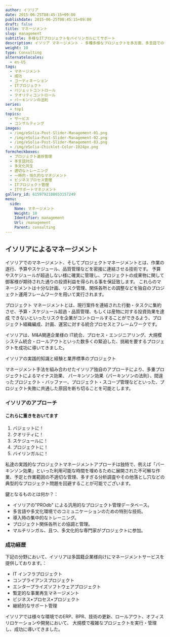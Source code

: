 ```yaml
---
author: イソリア
date: 2015-06-25T08:45:15+09:00
publishdate: 2015-06-25T08:45:15+09:00
draft: false
title: マネージメント
slug: management
subtitle: 多様なITプロジェクトをバイリンガルにてサポート
description: イソリア マネージメント - 多種多様なプロジェクトを多方面、多言語でのサポートを実現
weight: 10
type: Consulting
alternatelocales:
  - en-US
tags:
  - マネージメント
  - 成功
  - コーディネーション
  - ITプロジェクト
  - バジェットコントロール
  - クオリティコントロール
  - パーキンソンの法則
series:
  - top1
topics:
  - サービス
  - コンサルティング
images:
  - /img/eSolia-Post-Slider-Management-01.png
  - /img/eSolia-Post-Slider-Management-02.png
  - /img/eSolia-Post-Slider-Management-03.png
  - /img/eSolia-Chicklet-Color-1024px.png
formcheckboxes:
  - プロジェクト進捗管理
  - 多言語対応
  - 多文化共生
  - 適切なトレーニング
  - 一時的・恒久的なマネジメント
  - ビジネスプロセス管理
  - ITプロジェクト管理
  - ITサポートマネジメント
gallery_id: 6159792188653157249
menu:
  side:
    Name: マネージメント
    Weight: 10
    Identifier: management
    Url: /management
    Parent: consulting
---
```


## イソリアによるマネージメント

イソリアでのマネージメント、そしてプロジェクトマネージメントとは、作業の遂行、予算やスケジュール、品質管理などを密接に連結させる技術です。
予算やスケジュールが超過しない様に確実に管理し、プロジェクトの成果物に関して御客様が期待された通りの投資利益を得られる事を保証致します。
これらのマネージメントは十分な計画、リスク管理、関係各所との調整などを独自のプロジェクト運用フレームワークを用いて実行されます。

プロジェクト マネージメントとは、現行案件を連結された行動・タスクに集約させ、予算・スケジュール超過・品質管理、もしくは産物に対する投資効果を達成 できないといったリスクを企業がコントロールすることができるよう、プロジェクト組織編成、計画、運営に対する統合プロセスとフレームワークです。

イソリアは、M&A関連企業様の IT統合、プロセス・エンジニアリング、大規模システム統合・ロールアウトといった数多くの緊迫した、挑戦を要するプロジェクトを成功に導いてきました。

イソリアの実践的知識と経験と業界標準のプロジェクト

マネージメント手法を組み合わせたイソリア独自のアプローチにより、多重プロジェクトによるマイナス効果、 パーキンソン効果（パーキンソンの法則）、間違ったプロジェクト・バッファー、プロジェクト・スコープ管理などといった、プロジェクト失敗に共通した原因を断ち切ることを可能とします。

### イソリアのアプローチ
<div class="esolia-card-panel teal darken-4 z-depth-1">
  <h4 class="center green-text text-accent-3">これらに重きをおいてます</h4>
    <ol>
      <li class="white-text">バジェットに！</li>
      <li class="white-text">クオリティに！</li>
      <li class="white-text">スケジュールに！</li>
      <li class="white-text">プロジェクトに！</li>
      <li class="white-text">バイリンガルに！</li>
    </ol>
</div>

私達の実践的なプロジェクトマネージメントアプローチは独特で、例えば「パーキンソン効果」といった利用可能な時間を埋めるために展開された不可解な作業、予定と作業範囲の不適切な管理、多すぎる分析調査やその他落とし穴などの典型的なプロジェクト問題を回避することが可能でございます。

鍵となるものとは何か？：

* イソリアの"PROdb" による汎用的なプロジェクト管理データベース。
* 多言語や多文化環境でのコミュニケーションのための特別な技術。
* 導入時の集中的なトレーニング。
* プロジェクト関係各所との協調と管理。
* マルチリンガル、且つ、多文化的な専門家がプロジェクトに参加。

### 成功経歴　
下記の分野において、イソリアは多国籍企業様向けにマネージメントサービスを提供しております。：

* IT インフラプロジェクト
* コンプライアンスプロジェクト
* エンタープライズソフトウェアプロジェクト
* 暫定的な事業再生マネージメント
* ビジネス•プロセス•プロジェクト
* 継続的なサポート管理

イソリアでは様々な環境でのERP、BPR、技術の更新、ロールアウト、オフィスリロケーションや開発において、
大規模で複雑なプロジェクトを実行・管理し、成功に導いてきました。
